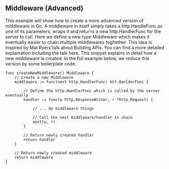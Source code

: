 ## Middleware (Advanced)
This example will show how to create a more advanced version of middleware in Go.
A middleware in itself simply takes a http.HandleFunc as one of its parameters, wraps it and returns a new http.HandlerFunc for the server to call.
Here we define a new type Middleware which makes it eventually easier to chain multiple middlewares toghether. This idea is inspired by Mat Ryers'talk about Building APIs. You can find a more detailed explaination including the talk here.
This snippet explains in detail how a new middleware is created. In the full example below, we reduce this version by some boilerplate code.
```
func createNewMiddleware() Middleware {
    // Create a new Middleware
    middleware := func(next http.HandlerFunc) htt.HanlderFunc {

        // Define the http.HandlerFunc which is called by the server eventually
        handler := func(w http.ResponseWriter, r *http.Request) {

            // ... do middleware things

            // Call the next middleware/handler in chain
            next(w, r)
        }
        
        // Return newly created handler
        return handler
    }

    // Return newly created middleware
    return middleware
}
```